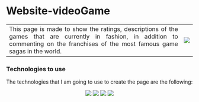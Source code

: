 # Website-videoGame
<table>
  <td witdh= 50% align="justify">This page is made to show the ratings, descriptions of the games that are currently in fashion, in addition to commenting on the franchises of the most famous game sagas in the world.</td>
  <td align="center"><img witdh= 30% src="https://www.muyinteresante.com/wp-content/uploads/sites/5/2023/11/02/654389eb064ca.png"></td>
</table>
<h3>Technologies to use</h3>
<div align = "center">
  <p align = "justify">The technologies that I am going to use to create the page are the following:</p>
  <img src="https://i.ibb.co/tL1v6Jt/html-5.png" witdh = 10%>
  <img src="https://i.ibb.co/j86Drxg/css-3.png" witdh = 10%>
  <img src="https://i.ibb.co/pKKrwn3/javascript-js-icon-2048x2048-nyxvtvk0.png" witdh = 10%>
  <img src="https://nexwebsites.com/images/blog/api.png" witdh = 10%>
  
</div>
